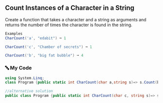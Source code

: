 ## Count Instances of a Character in a String

Create a function that takes a character and a string as arguments and returns the number of times the character is found in the string.
```c#
Examples
CharCount('a', "edabit") ➞ 1

CharCount('c', "Chamber of secrets") ➞ 1

CharCount('b', "big fat bubble") ➞ 4
```
### 🔤 My Code
```c#
using System.Linq;
class Program {public static int CharCount(char a,string s)=> s.Count(b => b == a);}

//alternative solution
public class Program {public static int CharCount(char c, string s)=> s.Split(c).Length - 1;}
```
